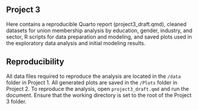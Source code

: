 Project 3
---
Here contains a reproducible Quarto report (project3_draft.qmd), cleaned datasets for union membership analysis by education, gender, industry, and sector, R scripts for data preparation and modeling, and saved plots used in the exploratory data analysis and initial modeling results.

## Reproducibility
All data files required to reproduce the analysis are located in the `/data` folder in Project 1. All generated plots are saved in the `/Plots` folder in Project 2. To reproduce the analysis, open `project3_draft.qmd` and run the document. Ensure that the working directory is set to the root of the Project 3 folder.
